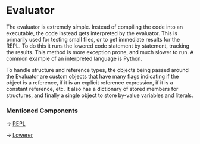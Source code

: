 # Evaluator

The evaluator is extremely simple. Instead of compiling the code into an executable, the code instead gets interpreted
by the evaluator. This is primarily used for testing small files, or to get immediate results for the REPL. To do this
it runs the lowered code statement by statement, tracking the results. This method is more exception prone, and much
slower to run. A common example of an interpreted language is Python.

To handle structure and reference types, the objects being passed around the Evaluator are custom objects that have many
flags indicating if the object is a reference, if it is an explicit reference expression, if it is a constant reference,
etc. It also has a dictionary of stored members for structures, and finally a single object to store by-value variables
and literals.

### Mentioned Components

-> [REPL](Repl.md)

-> [Lowerer](Lowerer.md)
